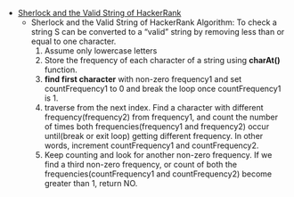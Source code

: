 - [Sherlock and the Valid String of HackerRank](https://www.hackerrank.com/challenges/sherlock-and-valid-string/problem?h_l=interview&playlist_slugs%5B%5D=interview-preparation-kit&playlist_slugs%5B%5D=strings)
  - Sherlock and the Valid String of HackerRank Algorithm: To check a string S can be converted to a “valid” string by removing less than or equal to one character.
    1. Assume only lowercase letters
    2. Store the frequency of each character of a string using  __charAt()__ function.
    3. __find first character__ with non-zero frequency1 and set countFrequency1 to 0 and break the loop once countFrequency1 is 1.
    4. traverse from the next index. Find a character with different frequency(frequency2) from frequency1, and count the number of times both frequencies(frequency1 and frequency2) occur until(break or exit loop) getting different frequency. In other words, increment countFrequency1 and countFrequency2. 
    5. Keep counting and look for another non-zero frequency. If we find a third non-zero frequency, or count of both the frequencies(countFrequency1 and countFrequency2) become greater than 1, return NO. 
